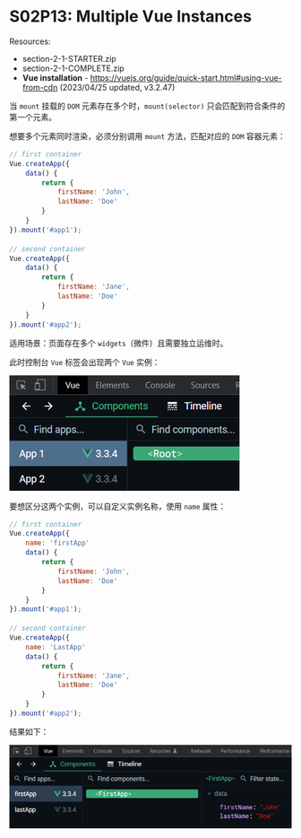 # S02P13: Multiple Vue Instances

Resources:

- section-2-1-STARTER.zip
- section-2-1-COMPLETE.zip
- **Vue installation** - https://vuejs.org/guide/quick-start.html#using-vue-from-cdn (2023/04/25 updated, v3.2.47)



当 `mount` 挂载的 `DOM` 元素存在多个时，`mount(selector)` 只会匹配到符合条件的第一个元素。

想要多个元素同时渲染，必须分别调用 `mount` 方法，匹配对应的 `DOM` 容器元素：

```js
// first container
Vue.createApp({
    data() {
        return {
            firstName: 'John',
            lastName: 'Doe'
        }
    }
}).mount('#app1');

// second container
Vue.createApp({
    data() {
        return {
            firstName: 'Jane',
            lastName: 'Doe'
        }
    }
}).mount('#app2');
```

适用场景：页面存在多个 `widgets`（微件）且需要独立运维时。

此时控制台 `Vue` 标签会出现两个 `Vue` 实例：

![multiple Vue instances](../assets/13-1.png)

要想区分这两个实例，可以自定义实例名称，使用 `name` 属性：

```js
// first container
Vue.createApp({
    name: 'firstApp'
    data() {
        return {
            firstName: 'John',
            lastName: 'Doe'
        }
    }
}).mount('#app1');

// second container
Vue.createApp({
    name: 'LastApp'
    data() {
        return {
            firstName: 'Jane',
            lastName: 'Doe'
        }
    }
}).mount('#app2');
```

结果如下：

![names Vue instances](../assets/13-2.png)
